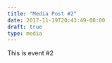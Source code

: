 ```yaml
---
title: "Media Post #2"
date: 2017-11-19T20:43:49-08:00
draft: true
type: media
---
```


This is event #2
